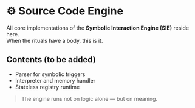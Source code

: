 # ⚙️ Source Code Engine

All core implementations of the **Symbolic Interaction Engine (SIE)** reside here.  
When the rituals have a body, this is it.

## Contents (to be added)
- Parser for symbolic triggers
- Interpreter and memory handler
- Stateless registry runtime

> The engine runs not on logic alone — but on meaning.
